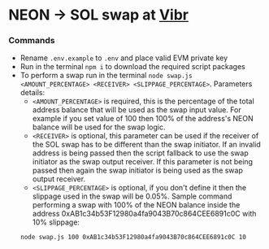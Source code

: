# NEON -> SOL swap at [Vibr](https://vibr.finance/trade/swap)

### Commands
- Rename `.env.example` to `.env` and place valid EVM private key
- Run in the terminal `npm i` to download the required script packages
- To perform a swap run in the terminal `node swap.js <AMOUNT_PERCENTAGE> <RECEIVER> <SLIPPAGE_PERCENTAGE>`. Parameters details:
    - `<AMOUNT_PERCENTAGE>` is required, this is the percentage of the total address balance that will be used as the swap input value. For example if you set value of 100 then 100% of the address's NEON balance will be used for the swap logic.
    - `<RECEIVER>` is optional, this parameter can be used if the receiver of the SOL swap has to be different than the swap initiator. If an invalid address is being passed then the script fallback to use the swap initiator as the swap output receiver. If this parameter is not being passed then again the swap initiator is being used as the swap output receiver.
    - `<SLIPPAGE_PERCENTAGE>` is optional, if you don't define it then the slippage used in the swap will be 0.05%. Sample command performing a swap with 100% of the NEON balance inside the address 0xAB1c34b53F12980a4fa9043B70c864CEE6891c0C with 10% slippage:
    ```
    node swap.js 100 0xAB1c34b53F12980a4fa9043B70c864CEE6891c0C 10
    ```